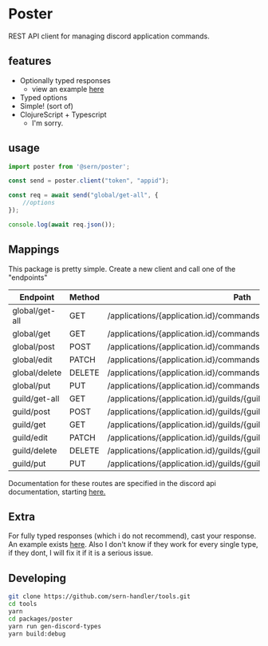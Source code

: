 # Poster
REST API client for managing discord application commands.

## features

- Optionally typed responses
    - view an example [here](../poster/test/spec.ts)
- Typed options
- Simple! (sort of)
- ClojureScript + Typescript
    - I'm sorry.

## usage 
```ts
import poster from '@sern/poster';

const send = poster.client("token", "appid");

const req = await send("global/get-all", { 
    //options
});

console.log(await req.json());
```

## Mappings
This package is pretty simple. Create a new client and call one of the "endpoints" 


| Endpoint         | Method | Path                                                |
|------------------|--------|---------------------------------------------------- |
| global/get-all   | GET    | /applications/{application.id}/commands             |
| global/get       | GET    | /applications/{application.id}/commands/{command.id}|
| global/post      | POST   | /applications/{application.id}/commands             |
| global/edit      | PATCH  | /applications/{application.id}/commands/{command.id}|
| global/delete    | DELETE | /applications/{application.id}/commands/{command.id}|
| global/put       | PUT    | /applications/{application.id}/commands             |
| guild/get-all    | GET    | /applications/{application.id}/guilds/{guild.id}/commands|
| guild/post       | POST   | /applications/{application.id}/guilds/{guild.id}/commands|
| guild/get        | GET    | /applications/{application.id}/guilds/{guild.id}/commands/{command.id}|
| guild/edit       | PATCH  | /applications/{application.id}/guilds/{guild.id}/commands/{command.id}|
| guild/delete     | DELETE | /applications/{application.id}/guilds/{guild.id}/commands/{command.id}|
| guild/put        | PUT    | /applications/{application.id}/guilds/{guild.id}/commands|

Documentation for these routes are specified in the discord api documentation, 
starting [here.](https://discord.com/developers/docs/interactions/application-commands#get-global-application-commands)

## Extra 
For fully typed responses (which i do not recommend), cast your response. 
An example exists [here](../poster/test/spec.ts). Also I don't know if they work for every single type, if they dont, I will fix it if it is a serious issue.


## Developing
```sh
git clone https://github.com/sern-handler/tools.git
cd tools
yarn
cd packages/poster
yarn run gen-discord-types
yarn build:debug
```
